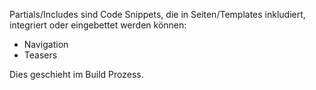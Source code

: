 Partials/Includes sind Code Snippets, die in Seiten/Templates inkludiert, integriert oder eingebettet werden können:

* Navigation
* Teasers

Dies geschieht im Build Prozess.